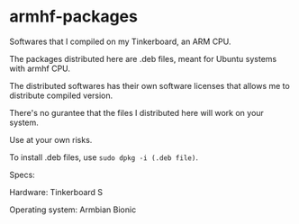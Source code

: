 # armhf-packages
Softwares that I compiled on my Tinkerboard, an ARM CPU.

The packages distributed here are .deb files, meant for Ubuntu systems with armhf CPU.

The distributed softwares has their own software licenses that allows me to distribute compiled version.

There's no gurantee that the files I distributed here will work on your system.

Use at your own risks.

To install .deb files, use `sudo dpkg -i (.deb file)`.

Specs:

Hardware: Tinkerboard S

Operating system: Armbian Bionic